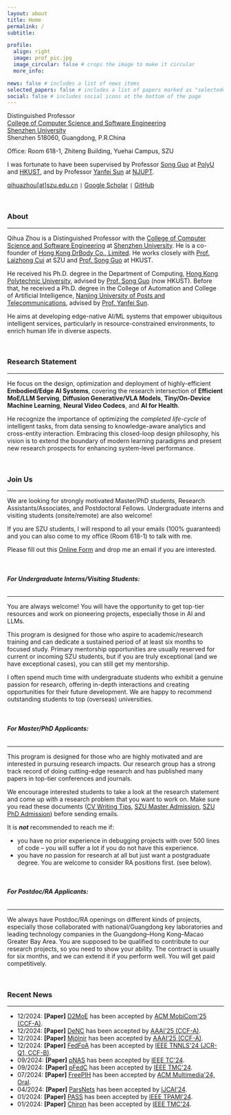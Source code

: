 ```yaml
---
layout: about
title: Home
permalink: /
subtitle: 

profile:
  align: right
  image: prof_pic.jpg
  image_circular: false # crops the image to make it circular
  more_info: 

news: false # includes a list of news items
selected_papers: false # includes a list of papers marked as "selected={true}"
social: false # includes social icons at the bottom of the page
---
```




<script>
var _hmt = _hmt || [];
(function() {
  var hm = document.createElement("script");
  hm.src = "https://hm.baidu.com/hm.js?e1fbc51bf0047233391b8fc6e4db66ac";
  var s = document.getElementsByTagName("script")[0]; 
  s.parentNode.insertBefore(hm, s);
})();
</script>




Distinguished Professor  
[College of Computer Science and Software Engineering](https://csse.szu.edu.cn/pages/user/index?id=1309)  
[Shenzhen University](https://www.szu.edu.cn/)  
Shenzhen 518060, Guangdong, P.R.China  

Office: Room 618-1, Zhiteng Building, Yuehai Campus, SZU

I was fortunate to have been supervised by Professor [Song Guo](https://cse.hkust.edu.hk/admin/people/faculty/profile/songguo) at [PolyU](https://www.polyu.edu.hk/) and [HKUST](https://hkust.edu.hk/), and by Professor [Yanfei Sun](https://yjs.njupt.edu.cn/dsgl/nocontrol/college/dsfcxq.htm?dsJbxxId=9B9D05C52D3F2DCFE050007F01006EFE) at [NJUPT](https://www.njupt.edu.cn/).

[qihuazhou[at]szu.edu.cn](mailto:qihuazhou[at]szu.edu.cn) <code>&#124;</code> [Google Scholar](https://scholar.google.com/citations?user=vsD8e8QAAAAJ) <code>&#124;</code> [GitHub](https://github.com/kimihe)


<!-- > <span style="font-size:11pt; color:#A8A8A8"> *"I never think of the future. It comes soon enough." — Albert Einstein*</span>   -->



&nbsp;

### About
---

Qihua Zhou is a Distinguished Professor with the [College of Computer Science and Software Engineering](https://csse.szu.edu.cn/pages/user/index?id=1309) at [Shenzhen University](https://www.szu.edu.cn/). He is a co-founder of [Hong Kong DrBody Co., Limited](https://zerodrbody.wixsite.com/drbody). He works closely with [Prof. Laizhong Cui](https://csse.szu.edu.cn/staff/cuilz/eng/index.html) at SZU and [Prof. Song Guo]((https://cse.hkust.edu.hk/admin/people/faculty/profile/songguo)) at HKUST.

He received his Ph.D. degree in the Department of Computing, [Hong Kong Polytechnic University](https://www.polyu.edu.hk/), advised by [Prof. Song Guo](https://cse.hkust.edu.hk/admin/people/faculty/profile/songguo) (now HKUST).
Before that, he received a Ph.D. degree in the College of Automation and College of Artificial Intelligence, [Nanjing University of Posts and Telecommunications](https://www.njupt.edu.cn/), advised by [Prof. Yanfei Sun](https://yjs.njupt.edu.cn/dsgl/nocontrol/college/dsfcxq.htm?dsJbxxId=9B9D05C52D3F2DCFE050007F01006EFE). 
<!-- and [Prof. Kun Wang](https://sme.fudan.edu.cn/60/2f/c31133a352303/page.htm). -->

He aims at developing edge-native AI/ML systems that empower ubiquitous intelligent services, particularly in resource-constrained environments, to enrich human life in diverse aspects.

<!-- He is a co-founder of [Hong Kong DrBody Corporation Limited](https://zerodrbody.wixsite.com/drbody). -->



&nbsp;  

### Research Statement
---

He focus on the design, optimization and deployment of highly-efficient **Embodied/Edge AI Systems**, covering the research intersection of **Efficient MoE/LLM Serving**, **Diffusion Generative/VLA Models**, **Tiny/On-Device Machine Learning**, **Neural Video Codecs**, and **AI for Health**.  

He recognize the importance of optimizing the *completed life-cycle* of intelligent tasks, from data sensing to knowledge-aware analytics and cross-entity interaction. 
Embracing this closed-loop design philosophy, his vision is to extend the boundary of modern learning paradigms and present new research prospects for enhancing system-level performance.

<!-- His research outcomes cover a broad spectrum, ranging from *theory* to *implementation*, with a primary focus on three key aspects. -->




&nbsp;

### Join Us
---

We are looking for strongly motivated Master/PhD students, Research Assistants/Associates, and Postdoctoral Fellows. Undergraduate interns and visiting students (onsite/remote) are also welcome! 

If you are SZU students, I will respond to all your emails (100% guaranteed) and you can also come to my office (Room 618-1) to talk with me.

Please fill out this [<u>Online Form</u>](https://wj.qq.com/s2/17904116/3f89/)  and drop me an email if you are interested. 


&nbsp;

###### **For Undergraduate Interns/Visiting Students:**   

---

You are always welcome! You will have the opportunity to get top-tier resources and work on pioneering projects, especially those in AI and LLMs. 

This program is designed for those who aspire to academic/research training and can dedicate a sustained period of at least six months to focused study. 
Primary mentorship opportunities are usually reserved for current or incoming SZU students, but if you are truly exceptional (and we have exceptional cases), you can still get my mentorship. 

I often spend much time with undergraduate students who exhibit a genuine passion for research, offering in-depth interactions and creating opportunities for their future development. We are happy to recommend outstanding students to top (overseas) universities. 


&nbsp;

###### **For Master/PhD Applicants:**   

---

This program is designed for those who are highly motivated and are interested in pursuing research impacts. Our research group has a strong track record of doing cutting-edge research and has published many papers in top-tier conferences and journals.

We encourage interested students to take a look at the research statement and come up with a research problem that you want to work on. Make sure you read these documents ([CV Writing Tips](https://www.discoverphds.com/advice/applying/cv-for-phd-application), [SZU Master Admission](https://yz.szu.edu.cn/info/1006/12985.htm), [SZU PhD Admission](https://yz.szu.edu.cn/info/1011/12703.htm)) before sending emails.

It is ***not*** recommended to reach me if:  
- you have no prior experience in debugging projects with over 500 lines of code – you will suffer a lot if you do not have this experience.  
- you have no passion for research at all but just want a postgraduate degree. You are welcome to consider RA positions first. (see below).  


&nbsp;

###### **For Postdoc/RA Applicants:**   

---

We always have Postdoc/RA openings on different kinds of projects, especially those collaborated with national/Guangdong key laboratories and leading technology companies in the Guangdong–Hong Kong–Macao Greater Bay Area. 
You are supposed to be qualified to contribute to our research projects, so you need to show your ability. The contract is usually for six months, and we can extend it if you perform well. You will get paid competitively.  





&nbsp;  

### Recent News
---

* 12/2024: **[Paper]** [D2MoE](https://www.sigmobile.org/mobicom/2025/cfp.html) has been accepted by [ACM MobiCom'25 (CCF-A)](https://www.sigmobile.org/mobicom/2025/cfp.html).  
* 12/2024: **[Paper]** [DeNC](https://aaai.org/conference/aaai/aaai-25/) has been accepted by [AAAI'25 (CCF-A)](https://aaai.org/conference/aaai/aaai-25/).  
* 12/2024: **[Paper]** [Mjölnir](https://aaai.org/conference/aaai/aaai-25/) has been accepted by [AAAI'25 (CCF-A)](https://aaai.org/conference/aaai/aaai-25/).  
* 12/2024: **[Paper]** [FedFoA](https://ieeexplore.ieee.org/xpl/RecentIssue.jsp?punumber=5962385) has been accepted by [IEEE TNNLS'24 (JCR-Q1, CCF-B)](https://ieeexplore.ieee.org/xpl/RecentIssue.jsp?punumber=5962385).  
* 09/2024: **[Paper]** [pNAS](https://xplorestaging.ieee.org/xpl/aboutJournal.jsp?punumber=12) has been accepted by [IEEE TC'24](https://xplorestaging.ieee.org/xpl/aboutJournal.jsp?punumber=12).   
* 09/2024: **[Paper]** [pFedC](https://ieeexplore.ieee.org/xpl/RecentIssue.jsp?punumber=7755) has been accepted by [IEEE TMC'24](https://ieeexplore.ieee.org/xpl/RecentIssue.jsp?punumber=7755).  
* 07/2024: **[Paper]** [FreePIH](https://openreview.net/pdf?id=de7GoqU3Uv) has been accepted by [ACM Multimedia'24, Oral](https://2024.acmmm.org/).   
* 04/2024: **[Paper]** [ParsNets](https://arxiv.org/pdf/2312.09709) has been accepted by [IJCAI'24](https://ijcai24.org/).  
* 01/2024: **[Paper]** [PASS](https://ieeexplore.ieee.org/document/10381763) has been accepted by [IEEE TPAMI'24](https://ieeexplore.ieee.org/xpl/RecentIssue.jsp?punumber=34).   
* 01/2024: **[Paper]** [Chiron](https://ieeexplore.ieee.org/document/10382540) has been accepted by [IEEE TMC'24](https://ieeexplore.ieee.org/xpl/RecentIssue.jsp?punumber=7755).   



